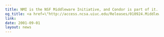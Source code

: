 ```yaml
---
title: NMI is the NSF Middleware Initiative, and Condor is part of it.
og_title: <a href=\"http://access.ncsa.uiuc.edu/Releases/010924.Middleware.html\">NMI</a> is the NSF Middleware Initiative, and Condor is part of it.
link: 
date: 2001-09-01
layout: news
---
```



